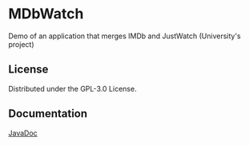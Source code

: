 # MDbWatch
Demo of an application that merges IMDb and JustWatch (University's project)

## License
Distributed under the GPL-3.0 License.

## Documentation
[JavaDoc](https://signo23.github.io/MDbWatch/)
